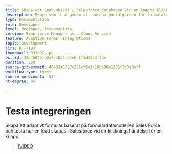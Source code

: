 ```yaml
---
title: Skapa ett Lead-objekt i Salesforce-databasen vid en knapps klickhändelse
description: Skapa som lead genom att anropa poståtgärden för formulärdatamodellen
type: Documentation
role: Developer
level: Beginner, Intermediate
version: Experience Manager as a Cloud Service
feature: Adaptive Forms, Integrations
topic: Development
jira: KT-7193
thumbnail: 331892.jpg
exl-id: 35d4b62a-b2e7-48a4-b4e6-ff1d19c4f3de
duration: 250
source-git-commit: 48433a5367c281cf5a1c106b08a1306f1b0e8ef4
workflow-type: tm+mt
source-wordcount: '55'
ht-degree: 0%

---
```


# Testa integreringen

Skapa ett adaptivt formulär baserat på formulärdatamodellen Sales Force och testa hur en lead skapas i Salesforce vid en klickningshändelse för en knapp

>[!VIDEO](https://video.tv.adobe.com/v/331892?quality=12&learn=on)
